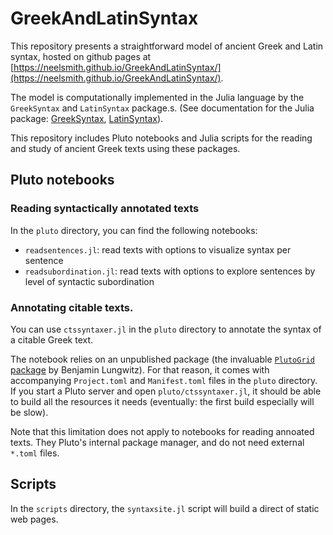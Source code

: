 # GreekAndLatinSyntax

This repository presents a straightforward model of ancient Greek and Latin syntax, hosted on github pages at [https://neelsmith.github.io/GreekAndLatinSyntax/](https://neelsmith.github.io/GreekAndLatinSyntax/).

The model is computationally implemented in the Julia language by the `GreekSyntax` and `LatinSyntax` package.s.   (See documentation for the Julia package:  [GreekSyntax](https://neelsmith.github.io/GreekSyntax.jl/stable/), [LatinSyntax](https://neelsmith.github.io/LatinSyntax.jl/stable/)).


This repository includes Pluto notebooks and Julia scripts for the reading and study of ancient Greek texts using these packages.



## Pluto notebooks

### Reading syntactically annotated texts

In the `pluto` directory, you can find the following notebooks:

- `readsentences.jl`: read texts with options to visualize syntax per sentence
- `readsubordination.jl`:  read texts with options to explore sentences by level of syntactic subordination

### Annotating citable texts.

You can use `ctssyntaxer.jl` in the `pluto` directory to annotate the syntax of a citable Greek text.

The notebook relies on an unpublished package (the invaluable [`PlutoGrid` package](https://github.com/lungben/PlutoGrid.jl) by Benjamin Lungwitz). For that reason, it comes with accompanying `Project.toml` and `Manifest.toml` files in the `pluto` directory.  If you start a Pluto server and open `pluto/ctssyntaxer.jl`, it should be able to build all the resources it needs (eventually: the first build especially will be slow).

Note that this limitation does not apply to notebooks for reading annoated texts. They Pluto's internal package manager, and do not need external `*.toml` files.


## Scripts

In the `scripts` directory, the `syntaxsite.jl` script will build a direct of static web pages.
